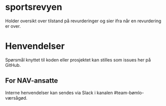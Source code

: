 sportsrevyen
=======

Holder oversikt over tilstand på revurderinger og sier ifra når en revurdering er over.

# Henvendelser
Spørsmål knyttet til koden eller prosjektet kan stilles som issues her på GitHub.

## For NAV-ansatte
Interne henvendelser kan sendes via Slack i kanalen #team-bømlo-værsågød.
